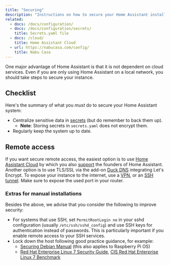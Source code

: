 ```yaml
---
title: "Securing"
description: "Instructions on how to secure your Home Assistant installation."
related:
  - docs: /docs/configuration/
  - docs: /docs/configuration/secrets/
    title: Secrets.yaml file
  - docs: /cloud/
    title: Home Assistant Cloud
  - url: https://nabucasa.com/config/
    title: Nabu Casa
---
```

One major advantage of Home Assistant is that it is not dependent on cloud services. Even if you are only using Home Assistant on a local network, you should take steps to secure your instance.
## Checklist
Here's the summary of what you *must* do to secure your Home Assistant system:
- Centralize sensitive data in [secrets](/docs/configuration/secrets/) (but do remember to back them up).
  - **Note**: Storing secrets in `secrets.yaml` does not encrypt them.
- Regularly keep the system up to date.
## Remote access
If you want secure remote access, the easiest option is to use [Home Assistant Cloud](/cloud/) by which you also [support](https://www.nabucasa.com/about/) the founders of Home Assistant.
Another option is to use TLS/SSL via the add-on [Duck DNS](/integrations/duckdns/) integrating Let's Encrypt.
To expose your instance to the internet, use a [VPN](https://pivpn.io), or an [SSH tunnel](/blog/2017/11/02/secure-shell-tunnel/). Make sure to expose the used port in your router.
### Extras for manual installations
Besides the above, we advise that you consider the following to improve security:
- For systems that use SSH, set `PermitRootLogin no` in your sshd configuration (usually `/etc/ssh/sshd_config`) and use SSH keys for authentication instead of passwords. This is particularly important if you enable remote access to your SSH services.
- Lock down the host following good practice guidance, for example:
  - [Securing Debian Manual](https://www.debian.org/doc/manuals/securing-debian-manual/index.en.html) (this also applies to Raspberry Pi OS)
  - [Red Hat Enterprise Linux 7 Security Guide](https://access.redhat.com/documentation/en-us/red_hat_enterprise_linux/7/html/security_guide/index), [CIS Red Hat Enterprise Linux 7 Benchmark](https://www.cisecurity.org/cis-benchmarks/)